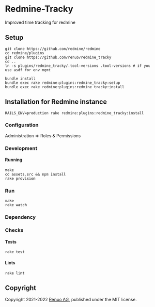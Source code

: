 # Redmine-Tracky

Improved time tracking for redmine

## Setup

    git clone https://github.com/redmine/redmine
    cd redmine/plugins
    git clone https://github.com/renuo/redmine_tracky
    cd ..
    ln -s plugins/redmine_tracky/.tool-versions .tool-versions # if you use asdf for env mgmt

    bundle install
    bundle exec rake redmine:plugins:redmine_tracky:setup
    bundle exec rake redmine:plugins:redmine_tracky:install

## Installation for Redmine instance

    RAILS_ENV=production rake redmine:plugins:redmine_tracky:install

### Configuration

Administration => Roles & Permissions

### Development

#### Running

    make
    cd assets.src && npm install
    rake provision

### Run

    make
    rake watch

### Dependency

### Checks

#### Tests

    rake test

#### Lints

    rake lint

## Copyright

Copyright 2021-2022 [Renuo AG](https://www.renuo.ch/), published under the MIT license.

